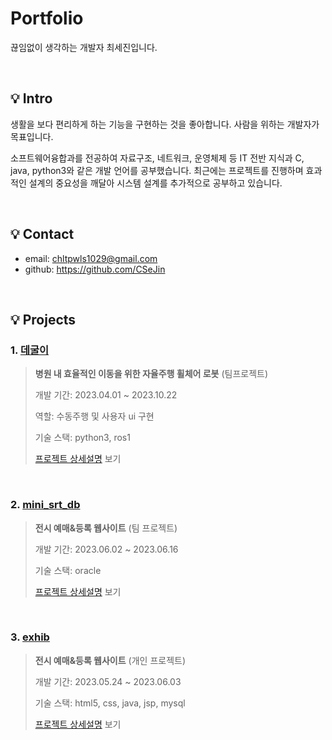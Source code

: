 # Portfolio
끊임없이 생각하는 개발자 최세진입니다.

</br>

## :bulb: Intro
생활을 보다 편리하게 하는 기능을 구현하는 것을 좋아합니다. 사람을 위하는 개발자가 목표입니다.

소프트웨어융합과를 전공하여 자료구조, 네트워크, 운영체제 등 IT 전반 지식과 C, java, python3와 같은 개발 언어를 공부했습니다. 최근에는 프로젝트를 진행하며 효과적인 설계의 중요성을 깨달아 시스템 설계를 추가적으로 공부하고 있습니다.


</br>

## :bulb: Contact
- email: chltpwls1029@gmail.com
- github: https://github.com/CSeJin

</br>

## :bulb: Projects
### 1. [데굴이](https://github.com/CSejin/project-deguli)
><b>병원 내 효율적인 이동을 위한 자율주행 휠체어 로봇</b> (팀프로젝트)
>
>개발 기간: 2023.04.01 ~ 2023.10.22
>
>역할: 수동주행 및 사용자 ui 구현
>
>기술 스택: python3, ros1
>
> [프로젝트 상세설명](https://github.com/CSejin/project-deguli) 보기

</br>

### 2. [mini_srt_db](https://github.com/CSeJin/project-mini_srt_DB)
> <b>전시 예매&등록 웹사이트</b> (팀 프로젝트)
> 
> 개발 기간: 2023.06.02 ~ 2023.06.16
> 
> 기술 스택: oracle
>
> [프로젝트 상세설명](https://github.com/CSeJin/project-mini_srt_DB) 보기

</br>

### 3. [exhib](https://github.com/CSejin/project-exhib)
> <b>전시 예매&등록 웹사이트</b> (개인 프로젝트)
> 
> 개발 기간: 2023.05.24 ~ 2023.06.03
> 
> 기술 스택: html5, css, java, jsp, mysql
>
> [프로젝트 상세설명](https://github.com/CSejin/project-exhib) 보기

